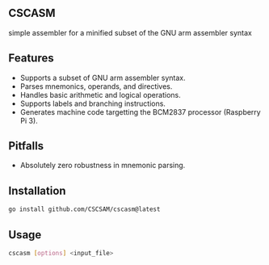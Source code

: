 ## CSCASM

simple assembler for a minified subset of the GNU arm assembler syntax

## Features

- Supports a subset of GNU arm assembler syntax.
- Parses mnemonics, operands, and directives.
- Handles basic arithmetic and logical operations.
- Supports labels and branching instructions.
- Generates machine code targetting the BCM2837 processor (Raspberry Pi 3).

## Pitfalls

- Absolutely zero robustness in mnemonic parsing.

## Installation

```bash
go install github.com/CSCSAM/cscasm@latest
```

## Usage

```bash
cscasm [options] <input_file>
```
